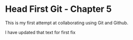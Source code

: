 # Head First Git - Chapter 5

This is my first attempt at collaborating using Git and Github.

I have updated that text for first fix

